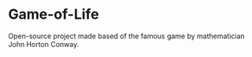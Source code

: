 # Game-of-Life
Open-source project made based of the famous game by mathematician John Horton Conway.

